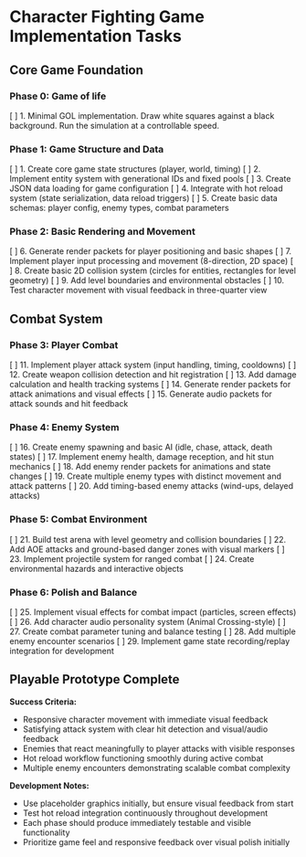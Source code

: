 # Character Fighting Game Implementation Tasks

## Core Game Foundation

### Phase 0: Game of life

[ ] 1. Minimal GOL implementation. Draw white squares against a black background. Run the simulation at a controllable speed.

### Phase 1: Game Structure and Data
[ ] 1. Create core game state structures (player, world, timing)
[ ] 2. Implement entity system with generational IDs and fixed pools
[ ] 3. Create JSON data loading for game configuration
[ ] 4. Integrate with hot reload system (state serialization, data reload triggers)
[ ] 5. Create basic data schemas: player config, enemy types, combat parameters

### Phase 2: Basic Rendering and Movement
[ ] 6. Generate render packets for player positioning and basic shapes
[ ] 7. Implement player input processing and movement (8-direction, 2D space)
[ ] 8. Create basic 2D collision system (circles for entities, rectangles for level geometry)
[ ] 9. Add level boundaries and environmental obstacles
[ ] 10. Test character movement with visual feedback in three-quarter view

## Combat System

### Phase 3: Player Combat
[ ] 11. Implement player attack system (input handling, timing, cooldowns)
[ ] 12. Create weapon collision detection and hit registration
[ ] 13. Add damage calculation and health tracking systems
[ ] 14. Generate render packets for attack animations and visual effects
[ ] 15. Generate audio packets for attack sounds and hit feedback

### Phase 4: Enemy System
[ ] 16. Create enemy spawning and basic AI (idle, chase, attack, death states)
[ ] 17. Implement enemy health, damage reception, and hit stun mechanics
[ ] 18. Add enemy render packets for animations and state changes
[ ] 19. Create multiple enemy types with distinct movement and attack patterns
[ ] 20. Add timing-based enemy attacks (wind-ups, delayed attacks)

### Phase 5: Combat Environment
[ ] 21. Build test arena with level geometry and collision boundaries
[ ] 22. Add AOE attacks and ground-based danger zones with visual markers
[ ] 23. Implement projectile system for ranged combat
[ ] 24. Create environmental hazards and interactive objects

### Phase 6: Polish and Balance
[ ] 25. Implement visual effects for combat impact (particles, screen effects)
[ ] 26. Add character audio personality system (Animal Crossing-style)
[ ] 27. Create combat parameter tuning and balance testing
[ ] 28. Add multiple enemy encounter scenarios
[ ] 29. Implement game state recording/replay integration for development

## Playable Prototype Complete

**Success Criteria:**
- Responsive character movement with immediate visual feedback
- Satisfying attack system with clear hit detection and visual/audio feedback
- Enemies that react meaningfully to player attacks with visible responses
- Hot reload workflow functioning smoothly during active combat
- Multiple enemy encounters demonstrating scalable combat complexity

**Development Notes:**
- Use placeholder graphics initially, but ensure visual feedback from start
- Test hot reload integration continuously throughout development
- Each phase should produce immediately testable and visible functionality
- Prioritize game feel and responsive feedback over visual polish initially
